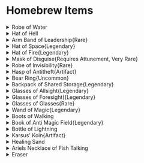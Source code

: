 # Homebrew Items

<details><summary>Robe of Water</summary>
<p>
 
| Description |
| --- |
| The robe looks like the ocean waves are alive rolling on it, this robe allows the wearer to breathe underwater and gain swimming speed equal to their movement speed until the robe is taken off. This robe is invisible while underwater. |

</p>
</details>

<details><summary>Hat of Hell</summary>
<p>
 
| Description |
| --- |
| Once put on this magical hat screams louder and louder telepathically to the wearer "Fire! Fire!! Fire!!!" until the wearer uses the hat's ability to cast Fireball(4) or Fire Wall(2), after which the hat will continue the whispers until all the charges are expended. The hat regains 1d6+1 charges every 3 days. After 2 consecutive days wearing the hat, the wearer takes 2d6+1 Psychic damage. |

</p>
</details>

<details><summary>Arm Band of Leadership{Rare}</summary>
<p>
 
| Description |
| --- |
| This band can only be worn by Monks, Orcs, Dwarves and Warlocks. This band grants the effects of War Cry to the owner and up to 8 other willing creatures within 50ft. If the band is torn or burned it is destroyed and loses the effect. It cannot be destroyed in any other way, however it can be taken or moved by a spell or any other means |

</p>
</details>

<details><summary>Hat of  Space{Legendary}</summary>
<p>
 
| Description |
| --- |
| This wizards hat seems to have stars and planets moving on it, the hat allows the wearer to use can Action to Plane Shift, Only to the Astral Plane and in a different location(chosen by the GM) in the Astral Plane, also the hat can only use the ability once per 10 minutes, using it again while in the Astral Plane will put the wearer back where they were, using it while already in the Astral Plane without having shifted there will cause the wearer to teleport to another random location within the plane |

</p>
</details>

<details><summary>Hat of Fire{Legendary}</summary>
<p>
 
| Description |
| --- |
| This hat seems to wisp as if it was made of fire, it is bright red and the hue seems to shift like the breathing of a fire.While wearing this hat you get 1d4+1 Fireball spells. They recharge everyday at dawn, each separate casting is level 3 or if you use all the charges the one Firbeall is casted at level 9.After two consecutive days of wearing the hat, take 1d6+2 psychic damage. |

</p>
</details>

<details><summary>Mask of Disguise{Requires Attunement, Very Rare}</summary>
<p>
 
| Description |
| --- |
| While wearing this mask, you can use an action to cast the Disguise Self spell from it at will. The spell ends if the mask is removed. |

</p>
</details>

<details><summary>Robe of Invisibility{Rare}</summary>
<p>
 
| Description |
| --- |
| This robe allows the wearer to cast the Invisibility spell however the duration is until the robe takes damage or is taken off. |

</p>
</details>

<details><summary>Hasp of Antitheft{Artifact}</summary>
<p>
 
| Description |
| --- |
| This small metal looking padlock seems to be able to clasp around any sort of door handle, once locked the item magically phases into the door and the owner of the lock feels a key pop into their hand, once the lock phases into the door, the handle disappears, once the key is placed close enough (about 4 inches) to the door the lock phases back out of the door and is ready to be unlocked. Any stone wall that is not attached that has no handle gains one when this lock is put on, any door magically locked this way is immune to magic and has a DC 30 Strength in order to be forced open. |

</p>
</details>

<details><summary>Bear Ring{Uncommon}</summary>
<p>
 
| Description |
| --- |
| This silver ring has a bear head roaring carved into it. This ring allows the wearer to use an Action and cast the Polymorph spell from the ring, the duration lasts until the ring is taken off or dispelled by the user. However the spell only allows the wearer to transform into a bear(any kind). |

</p>
</details>

<details><summary>Backpack of Shared Storage{Legendary}</summary>
<p>
 
| Description |
| --- |
| This backpack shares the uses of a bag of holding with the following alteration: The backpack bears a patch somewhere on its form. Any backpack of shared storage with the same patch accesses the same extra-dimensional space, and therefore items can be shared through the bag. However, creatures cannot be transported through the bags. This extra-dimensional space can be accessed on any plane of existence.
You can replace the patch on the backpack of shared storage with another patch to gain access to another extra-dimensional space. Placing more than one patch on the backpack of shared storage causes the bag, and all items in both extra-dimensional spaces, to be instantly destroyed. One can only regain any one item from the destruction by means of a Wish spell.*  -Thanks to "MagmaCake" on Reddit |

</p>
</details>

<details><summary>Glasses of Allsight{Legendary}</summary>
<p>
 
| Description |
| --- |
| The wearer of these glasses gains the ability to see clearly in any circumstance, through the Ethereal Plane, and through any object out to 60 feet, these glasses also allow the wearer to read any language. However after 5 consecutive days of wearing the glasses, the wearer gains 2 levels of Exhaustion and takes 1d4+2 Psychic damage. |

</p>
</details>

<details><summary>Glasses of Foresight({Legendary}</summary>
<p>
 
| Description |
| --- |
| The wearer of these glasses can see into the vulnerabilities of it's enemies, the wearer gains Advantage on all Attack rolls within 10 feet of an enemy |

</p>
</details>

<details><summary>Glasses of Glasses{Rare}</summary>
<p>
 
| Description |
| --- |
| The wearer of these glasses has their special sight increased by 80 feet, or adds Darkvision if you have none out to 60ft |

</p>
</details>

<details><summary>Wand of Magic{Legendary}</summary>
<p>
 
| Description |
| --- |
| This magic wand contains 1d3+1 spells when found, chosen by the GM, the wand can hold up to 1d10-1 levels of spells, the caster may cast the spells into the wand, the spell has no other effect than going into the wand. The wand regains its charges every 3 days. When the last spell is used, roll a d20 if the result is a 1 the wand disintegrates into nothing. Any materials used to cast spells into the wand are taken by the wand. |

</p>
</details>

<details><summary>Boots of Walking</summary>
<p>
 
| Description |
| --- |
| The wearer of these boots is unaffected by difficult terrain, inclines, declines.(up and down to 89 degrees) meaning you can't walk a perfectly vertical incline |

</p>
</details>

<details><summary>Book of Anti Magic Field{Legendary}</summary>
<p>
 
| Description |
| --- |
| When the owner of this book uses its affect, the book falls to the ground and opens up, the pages fly out of the book and land on the ground in a ring 100 feet in diameter, the pages then disintegrate into the ground and are unseen, the owner sees a magic yellow ring on the ground where the papers were, only the owner can see this ring. The ring is actually a sphere 100 feet in diameter. Inside the sphere all magic is null and void. |

</p>
</details>

<details><summary>Bottle of Lightning</summary>
<p>
 
| Description |
| --- |
| This small glass container seems to have lightning inside constantly striking the edges of the botte within. This item can be thrown or opened away from the owner, once the lightning leaves the bottle it is gone and cannot be used again. The lightning bursts out toward the closest other creatures within a 30 foot diameter(if thrown) or a 60 foot line (if opened), casting Chain Lightning at 9th level. |

</p>
</details>

<details><summary>Karsus' Koin{Artifact}</summary>
<p>
 
| Description |
| --- |
| This small copper piece looks like a normal coin, however when the coin is flipped, the coin reads the flipper's mind and sees what they desire most, it gives them what they desire most(what happens is determined by the GM), after which the coin disappears to a random Plane and location chosen by the GM. |

</p>
</details>

<details><summary>Healing Sand</summary>
<p>
 
| Description |
| --- |
| Sand that heals you 4d6 when submerged in it, can be found in the lands of Aiskyssa or sold in the markets, but very rare and light green in color and has a small glow about it. |

</p>
</details>

<details><summary>Ariels Necklace of Fish Talking</summary>
<p>
 
| Description |
| --- |
| This necklace has a small white seashell on it, allows the wearer to activate it with a command word, after which it disappears into their skin and grows gills on the neck of the wearer (if they do not already have them) and grants the user the ability to speak to aquatic creatures, lasts 1 hour or until deactivated. 15 Minutes before the spell will run out the shell itself will reappear on the hand of the user like a tattoo and will start to flash white, once it gets to 30 seconds it will start flashing red. Once dispelled the necklace will reappear and the effects will disappear. |

</p>
</details>

<details><summary>Eraser</summary>
<p>
 
| Description |
| --- |
| Erases magical or mundane writings from paper, parchment, or similar. It won't remove magic runes such as explosive runes or a symbol. |

</p>
</details>
